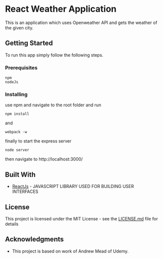 # React Weather Application

This is an application which uses Openweather API and gets the weather of the given city.

## Getting Started

To run this app simply follow the following steps.

### Prerequisites

```
npm
nodeJs
```
### Installing

use npm and navigate to the root folder and run
```
npm install
```
and
```
webpack -w
```

finally to start the express server
```
node server
```

then navigate to http://localhost:3000/


## Built With

* [ReactJs](https://facebook.github.io/react/) - JAVASCRIPT LIBRARY USED FOR BUILDING USER INTERFACES

## License

This project is licensed under the MIT License - see the [LICENSE.md](LICENSE.md) file for details

## Acknowledgments

* This project is based on work of Andrew Mead of Udemy.
